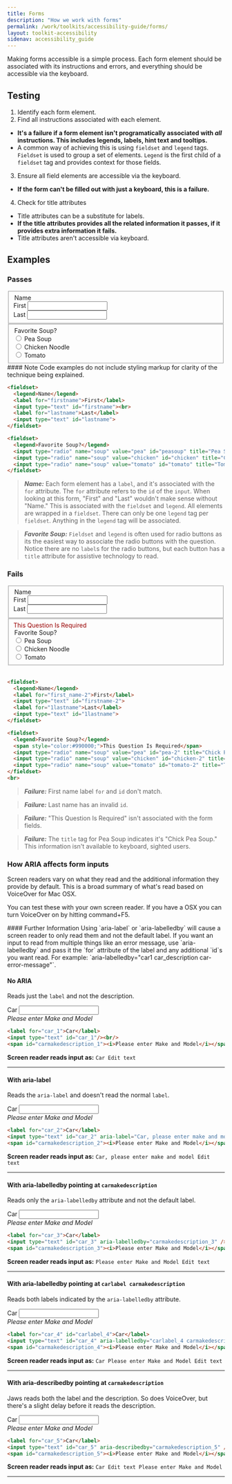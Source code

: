 ```yaml
---
title: Forms
description: "How we work with forms"
permalink: /work/toolkits/accessibility-guide/forms/
layout: toolkit-accessibility
sidenav: accessibility_guide
---
```


Making forms accessible is a simple process. Each form element should be associated with its instructions and errors, and everything should be accessible via the keyboard.

## Testing

1. Identify each form element.
2. Find all instructions associated with each element.
  * **It's a failure if a form element isn't programatically associated with _all_ instructions. This includes legends, labels, hint text and tooltips.**
  * A common way of achieving this is using `fieldset` and `legend` tags. `Fieldset` is used to group a set of elements. `Legend` is the first child of a `fieldset` tag and provides context for those fields.
3. Ensure all field elements are accessible via the keyboard.
  * **If the form can't be filled out with just a keyboard, this is a failure.**
4. Check for title attributes
  * Title attributes can be a substitute for labels.
  * **If the title attributes provides all the related information it passes, if it provides extra information it fails.**
  * Title attributes aren't accessible via keyboard.

## Examples
### Passes

<fieldset class="form-group col-sm-8">
  <div class="row">
    <legend class="col-form-label col-sm-2 pt-0">Name</legend>
    <div class="col-sm-8">
      <div class="form-group">
        <label for="firstname">First</label>
        <input class="form-control" type="text" id="firstname">
      </div>
      <div class="form-group">
        <label for="lastname">Last</label>
        <input class="form-control" type="text" id="lastname">
      </div>
    </div>
  </div>
</fieldset>

<fieldset class="form-group col-sm-8">
  <div class="row">
    <legend class="col-form-label col-sm-3 pt-0">Favorite Soup?</legend>
    <div class="col-sm-9">
      <div class="form-check">
        <input class="form-check-input" type="radio" name="soup" value="pea" id="peasoup" title="Pea Soup">
        <label class="form-check-label" for="peasoup">Pea Soup</label>
      </div>
      <div class="form-check">
        <input class="form-check-input"  type="radio" name="soup" value="chicken" id="chicken" title="Chicken Noodle">
        <label class="form-check-label" for="chicken">Chicken Noodle</label>
      </div>
      <div class="form-check">
        <input class="form-check-input" type="radio" name="soup" value="tomato" id="tomato" title="Tomato">
        <label class="form-check-label" for="tomato">Tomato</label>
      </div>
    </div>
  </div>
</fieldset>

<div class="callout--alt" markdown='1'>
#### Note
Code examples do not include styling markup for clarity of the technique being explained.
</div>

```html
<fieldset>
  <legend>Name</legend>
  <label for="firstname">First</label>
  <input type="text" id="firstname"><br>
  <label for="lastname">Last</label>
  <input type="text" id="lastname">
</fieldset>

<fieldset>
  <legend>Favorite Soup?</legend>
  <input type="radio" name="soup" value="pea" id="peasoup" title="Pea Soup"><label for="peasoup">Pea Soup</label>
  <input type="radio" name="soup" value="chicken" id="chicken" title="Chicken Noodle"><label for="chicken">Chicken Noodle</label>
  <input type="radio" name="soup" value="tomato" id="tomato" title="Tomato"><label for="tomato">Tomato</label>
</fieldset>
```

> ***Name:*** Each form element has a ```label```, and it's associated with the ```for``` attribute. The ```for``` attribute refers to the ```id``` of the ```input```. When looking at this form, "First" and "Last" wouldn't make sense without "Name." This is associated with the ```fieldset``` and ```legend```. All elements are wrapped in a ```fieldset```. There can only be one ```legend``` tag per ```fieldset```. Anything in the ```legend``` tag will be associated.

> ***Favorite Soup:*** ```Fieldset``` and ```legend``` is often used for radio buttons as its the easiest way to associate the radio buttons with the question. Notice there are no ```label```s for the radio buttons, but each button has a ```title``` attribute for assistive technology to read.

### Fails

<fieldset class="form-group col-sm-8">
  <div class="row">
    <legend class="col-form-label col-sm-2 pt-0">Name</legend>
    <div class="col-sm-8">
      <div class="form-group">
        <label for="first_name-2">First</label>
        <input class="form-control" type="text" id="firstname-2">
      </div>
      <div class="form-group">
        <label for="1lastname">Last</label>
        <input class="form-control" type="text" id="1lastname">
      </div>
    </div>
  </div>
</fieldset>

<fieldset class="form-group col-sm-8">
  <div class="row">
    <div class="col-sm-2"></div>
    <div class="col-sm-10">
      <span style="color:#990000;">This Question Is Required</span>
    </div>
    <legend class="col-form-label col-sm-3 pt-0">Favorite Soup?</legend>
    <div class="col-sm-9">
      <div class="form-check">
        <input class="form-check-input" type="radio" name="soup" value="pea" id="pea-2" title="Chick Pea Soup">
        <label class="form-check-label" for="pea-2">Pea Soup</label>
      </div>
      <div class="form-check">
        <input class="form-check-input" type="radio" name="soup" value="chicken" id="chicken-2" title="Chicken Noodle">
        <label class="form-check-label" for="chicken-2">Chicken Noodle</label>
      </div>
      <div class="form-check">
        <input class="form-check-input" type="radio" name="soup" value="tomato" id="tomato-2" title="Tomato">
        <label class="form-check-label" for="tomato-2">Tomato</label>
      </div>
    </div>
  </div>
</fieldset>
<br>

```html
<fieldset>
  <legend>Name</legend>
  <label for="first_name-2">First</label>
  <input type="text" id="firstname-2">
  <label for="1lastname">Last</label>
  <input type="text" id="1lastname">
</fieldset>

<fieldset>
  <legend>Favorite Soup?</legend>
  <span style="color:#990000;">This Question Is Required</span>
  <input type="radio" name="soup" value="pea" id="pea-2" title="Chick Pea Soup"><label for="pea-2">Pea Soup</label>
  <input type="radio" name="soup" value="chicken" id="chicken-2" title="Chicken Noodle"><label for="chicken-2">Chicken Noodle</label>
  <input type="radio" name="soup" value="tomato" id="tomato-2" title="Tomato"><label for="tomato-2">Tomato</label>
</fieldset>
<br>
```

> ***Failure:*** First name label ```for``` and ```id``` don't match.

> ***Failure:*** Last name has an invalid ```id```.

> ***Failure:*** "This Question Is Required" isn't associated with the form fields.

> ***Failure:*** The ```title``` tag for Pea Soup indicates it's "Chick Pea Soup." This information isn't available to keyboard, sighted users.

### How ARIA affects form inputs

Screen readers vary on what they read and the additional information they provide by default. This is a broad summary of what's read based on VoiceOver for Mac OSX.

You can test these with your own screen reader. If you have a OSX you can turn VoiceOver on by hitting command+F5.

<div class="callout--alt" markdown='1'>
#### Further Information
Using `aria-label` or `aria-labelledby` will cause a screen reader to only read them and not the default label. If you want an input to read from multiple things like an error message, use `aria-labelledby` and pass it the `for` attribute of the label and any additional `id`s you want read. For example: `aria-labelledby="car1 car_description car-error-message"`.
</div>

#### No ARIA

Reads just the `label` and not the description.

<div class="form-group col-sm-5">
  <label for="car_1">Car</label>
  <input class="form-control" type="text" id="car_1"/><br/>
  <span id="carmakedescription"><i>Please enter Make and Model</i></span>
</div>

```html
<label for="car_1">Car</label>
<input type="text" id="car_1"/><br/>
<span id="carmakedescription_1"><i>Please enter Make and Model</i></span>
```

**Screen reader reads input as:** `Car Edit text`
<hr>

#### With aria-label

Reads the `aria-label` and doesn't read the normal `label`.

<div class="form-group col-sm-5">
  <label for="car_2">Car</label>
  <input class="form-control" type="text" id="car_2" aria-label="Car, please enter make and model" /><br/>
  <span id="carmakedescription_2"><i>Please enter Make and Model</i></span>
</div>

```html
<label for="car_2">Car</label>
<input type="text" id="car_2" aria-label="Car, please enter make and model" /><br/>
<span id="carmakedescription_2"><i>Please enter Make and Model</i></span>
```

**Screen reader reads input as:** `Car, please enter make and model Edit text`

<hr>

#### With aria-labelledby pointing at `carmakedescription`

Reads only the `aria-labelledby` attribute and not the default label.

<div class="form-group col-sm-5">
  <label for="car_3">Car</label>
  <input class="form-control" type="text" id="car_3" aria-labelledby="carmakedescription_3" /><br/>
  <span id="carmakedescription_3"><i>Please enter Make and Model</i></span>
</div>

```html
<label for="car_3">Car</label>
<input type="text" id="car_3" aria-labelledby="carmakedescription_3" /><br/>
<span id="carmakedescription_3"><i>Please enter Make and Model</i></span>
```

**Screen reader reads input as:** `Please enter Make and Model Edit text`
<hr>

#### With aria-labelledby pointing at `carlabel carmakedescription`

Reads both labels indicated by the `aria-labelledby` attribute.

<div class="form-group col-sm-5">
  <label for="car_4" id="carlabel_4">Car</label>
  <input class="form-control" type="text" id="car_4" aria-labelledby="carlabel_4 carmakedescription_4" /><br/>
  <span id="carmakedescription_4"><i>Please enter Make and Model</i></span>
</div>

```html
<label for="car_4" id="carlabel_4">Car</label>
<input type="text" id="car_4" aria-labelledby="carlabel_4 carmakedescription_4" /><br/>
<span id="carmakedescription_4"><i>Please enter Make and Model</i></span>
```

**Screen reader reads input as:** `Car Please enter Make and Model Edit text`
<hr>

#### With aria-describedby pointing at `carmakedescription`

Jaws reads both the label and the description. So does VoiceOver, but there's a slight delay before it reads the description.

<div class="form-group col-sm-5">
  <label for="car_5">Car</label>
  <input class="form-control" type="text" id="car_5" aria-describedby="carmakedescription_5" />
  <br/>
  <span id="carmakedescription_5"><i>Please enter Make and Model</i></span>
</div>

```html
<label for="car_5">Car</label>
<input type="text" id="car_5" aria-describedby="carmakedescription_5" /><br/>
<span id="carmakedescription_5"><i>Please enter Make and Model</i></span>
```

**Screen reader reads input as:** `Car Edit text Please enter Make and Model`
<hr>
